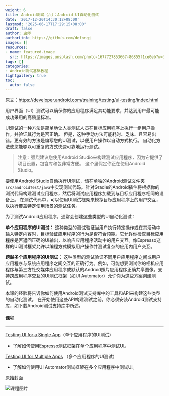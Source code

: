 ```yaml
---
weight: 6
title: Android测试（六）：Android UI自动化测试
date: '2017-12-20T14:30:12+08:00'
lastmod: '2025-06-17T17:29:15+08:00'
draft: false
author: 虫师
authorLink: https://github.com/defnngj
images: []
resources:
- name: featured-image
  src: https://images.unsplash.com/photo-1677727853667-86855f1ce0eb?w=300
tags: []
categories:
- Android测试基础教程
lightgallery: true
toc:
  auto: false
---
```





原文：https://developer.android.com/training/testing/ui-testing/index.html

用户界面（UI）测试可以确保你的应用程序满足其功能要求，并达到用户最可能成功采用的高质量标准。

UI测试的一种方法是简单地让人类测试人员在目标应用程序上执行一组用户操作，并验证其行为是否正确。 但是，这种手动方法可能耗时、乏味、且容易出错。更有效的方法是编写您的UI测试，以便用户操作以自动方式执行。 自动化方法使您能够以可重复的方式快速可靠地运行测试。

> 注意：强烈建议您使用Android Studio来构建测试应用程序，因为它提供了项目设置，包含库和包非常方便。 这个里假定你正在使用Android Studio。

要使用Android Studio自动执行UI测试，请在单独的Android测试文件夹`src/androidTest/java`中实现测试代码。针对Gradle的Android插件将根据你的测试代码构建测试应用程序，然后将测试应用程序加载到与目标应用程序相同的设备上。 在测试代码中，可以使用UI测试框架来模拟目标应用程序上的用户交互，以执行覆盖特定使用场景的测试任务。

为了测试Android应用程序，通常会创建这些类型的UI自动化测试：

__单个应用程序的UI测试：__ 这种类型的测试验证当用户执行特定操作或在其活动中输入特定内容时，目标验证应用程序的行为是否符合预期。它允许你检查目标应用程序是否返回正确的UI输出，以响应应用程序活动中的用户交互。像Espresso这样的UI测试框架允许以编程方式模拟用户操作并测试复杂的应用内用户交互。

__跨越多个应用程序的UI测试：__ 这种类型的测试验证不同用户应用程序之间或用户应用程序与系统应用程序之间交互的正确行为。例如，可能想要测试你的相机应用程序与第三方社交媒体应用程序或默认的Android照片应用程序正确共享图像。支持跨应用程序交互的UI测试框架（如UI Automator）允许你为这些方案创建测试。

本课的经验将告诉你如何使用Android测试支持库中的工具和API来构建这些类型的自动化测试。 在开始使用这些API构建测试之前，你必须安装Android测试支持库，如下载Android测试支持库中所述。


#### 课程
---

[Testing UI for a Single App](https://developer.android.com/training/testing/ui-testing/espresso-testing.html)（单个应用程序的UI测试）

* 了解如何使用Espresso测试框架在单个应用程序中测试UI。

[Testing UI for Multiple Apps](https://developer.android.com/training/testing/ui-testing/uiautomator-testing.html) （多个应用程序的UI测试）

* 了解如何使用UI Automator测试框架在多个应用程序中测试UI。




原始封面

![课程图片](https://images.unsplash.com/photo-1677727853667-86855f1ce0eb?w=300)

